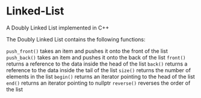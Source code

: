 # Linked-List
A Doubly Linked List implemented in C++


The Doubly Linked List contains the following functions:

`push_front()`  takes an item and pushes it onto the front of the list
`push_back()` takes an item and pushes it onto the back of the list
`front()` returns a reference to the data inside the head of the list
`back()`  returns a reference to the data inside the tail of the list
`size()`  returns the number of elements in the list
`begin()` returns an iterator pointing to the head of the list
`end()` returns an iterator pointing to nullptr
`reverse()` reverses the order of the list

